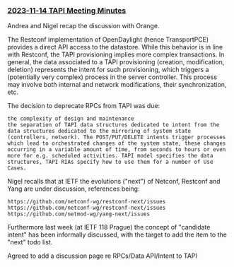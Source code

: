 ### [2023‐11‐14 TAPI Meeting Minutes](https://github.com/Open-Network-Models-and-Interfaces-ONMI/TAPI/wiki/2023%E2%80%9011%E2%80%9014-TAPI-Meeting-Minutes)

Andrea and Nigel recap the discussion with Orange.

The Restconf implementation of OpenDaylight (hence TransportPCE) provides a direct API access to the datastore. While this behavior is in line with Restconf, the TAPI provisioning implies more complex transactions. In general, the data associated to a TAPI provisioning (creation, modification, deletion) represents the intent for such provisioning, which triggers a (potentially very complex) process in the server controller. This process may involve both internal and network modifications, their synchronization, etc.

The decision to deprecate RPCs from TAPI was due:

    the complexity of design and maintenance
    the separation of TAPI data structures dedicated to intent from the data structures dedicated to the mirroring of system state (controllers, network). The POST/PUT/DELETE intents trigger processes which lead to orchestrated changes of the system state, these changes occurring in a variable amount of time, from seconds to hours or even more for e.g. scheduled activities. TAPI model specifies the data structures, TAPI RIAs specify how to use them for a number of Use Cases.

Nigel recalls that at IETF the evolutions ("next") of Netconf, Restconf and Yang are under discussion, references being:

    https://github.com/netconf-wg/restconf-next/issues
    https://github.com/netconf-wg/restconf-next/issues
    https://github.com/netmod-wg/yang-next/issues

Furthermore last week (at IETF 118 Prague) the concept of "candidate intent" has been informally discussed, with the target to add the item to the "next" todo list.

Agreed to add a discussion page re RPCs/Data API/Intent to TAPI